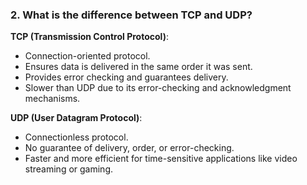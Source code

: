 ### 2. What is the difference between TCP and UDP?
**TCP (Transmission Control Protocol)**:
- Connection-oriented protocol.
- Ensures data is delivered in the same order it was sent.
- Provides error checking and guarantees delivery.
- Slower than UDP due to its error-checking and acknowledgment mechanisms.

**UDP (User Datagram Protocol)**:
- Connectionless protocol.
- No guarantee of delivery, order, or error-checking.
- Faster and more efficient for time-sensitive applications like video streaming or gaming.